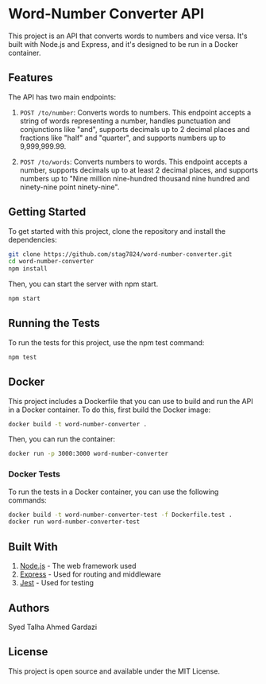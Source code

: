 # Word-Number Converter API

This project is an API that converts words to numbers and vice versa. It's built with Node.js and Express, and it's designed to be run in a Docker container.

## Features

The API has two main endpoints:

1. `POST /to/number`: Converts words to numbers. This endpoint accepts a string of words representing a number, handles punctuation and conjunctions like "and", supports decimals up to 2 decimal places and fractions like "half" and "quarter", and supports numbers up to 9,999,999.99.

2. `POST /to/words`: Converts numbers to words. This endpoint accepts a number, supports decimals up to at least 2 decimal places, and supports numbers up to "Nine million nine-hundred thousand nine hundred and ninety-nine point ninety-nine".

## Getting Started

To get started with this project, clone the repository and install the dependencies:

```bash
git clone https://github.com/stag7824/word-number-converter.git
cd word-number-converter
npm install
```

 Then, you can start the server with npm start.

```bash
npm start 
```

## Running the Tests
To run the tests for this project, use the npm test command:

```bash
npm test
```

## Docker
This project includes a Dockerfile that you can use to build and run the API in a Docker container. To do this, first build the Docker image:

```bash
docker build -t word-number-converter .
```
Then, you can run the container:
```bash
docker run -p 3000:3000 word-number-converter
```
### Docker Tests
To run the tests in a Docker container, you can use the following commands:
```bash
docker build -t word-number-converter-test -f Dockerfile.test .
docker run word-number-converter-test
```
## Built With
1. [Node.js](https://nodejs.org/) - The web framework used
2. [Express](https://expressjs.com/) - Used for routing and middleware
3. [Jest](https://jestjs.io/) - Used for testing

## Authors
Syed Talha Ahmed Gardazi


## License
This project is open source and available under the MIT License.
